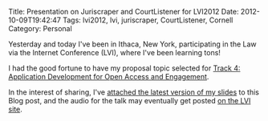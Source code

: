 Title: Presentation on Juriscraper and CourtListener for LVI2012
Date: 2012-10-09T19:42:47
Tags: lvi2012, lvi, juriscraper, CourtListener, Cornell
Category: Personal

Yesterday and today I've been in Ithaca, New York, participating in the Law 
via the Internet Conference (LVI), where I've been learning tons!

I had the good fortune to have my proposal topic selected for [Track 4: 
Application Development for Open Access and Engagement][1].

In the interest of sharing, I've [attached the latest version of my slides][3] 
to this Blog post, and the audio for the talk may eventually get posted [on
the LVI site][2].

[1]: http://blog.law.cornell.edu/lvi2012/overview/track-4-application-development-for-open-access-and-engagement/
[2]: http://blog.law.cornell.edu/lvi2012/presentation/wrangling-court-data-on-a-national-level/
[3]: {filename}/pdfs/LVI-Presentation-Lissner-Juriscraper.pdf
